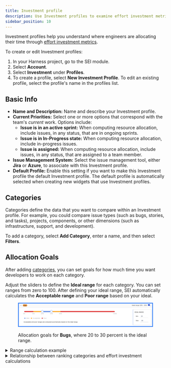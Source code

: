 ```yaml
---
title: Investment profile
description: Use Investment profiles to examine effort investment metrics.
sidebar_position: 10
---
```


Investment profiles help you understand where engineers are allocating their time through [effort investment metrics](/docs/software-engineering-insights/sei-metrics-and-reports/alignment-metrics-reports/effort-investment-metrics).

To create or edit Investment profiles:

1. In your Harness project, go to the SEI module.
2. Select **Account**.
3. Select **Investment** under **Profiles**.
4. To create a profile, select **New Investment Profile**. To edit an existing profile, select the profile's name in the profiles list.

## Basic Info

* **Name and Description:** Name and describe your Investment profile.
* **Current Priorities:** Select one or more options that correspond with the team's *current* work. Options include:
  * **Issue is in an active sprint:** When computing resource allocation, include issues, in any status, that are in ongoing sprints.
  * **Issue is in In-Progress state:** When computing resource allocation, include in-progress issues.
  * **Issue is assigned:** When computing resource allocation, include issues, in any status, that are assigned to a team member.
* **Issue Management System:** Select the issue management tool, either **Jira** or **Azure**, to associate with this Investment profile.
* **Default Profile:** Enable this setting if you want to make this Investment profile the default Investment profile. The default profile is automatically selected when creating new widgets that use Investment profiles.

## Categories

Categories define the data that you want to compare within an Investment profile. For example, you could compare issue types (such as bugs, stories, and tasks), projects, components, or other dimensions (such as infrastructure, support, and development).

To add a category, select **Add Category**, enter a name, and then select **Filters**.

## Allocation Goals

After adding [categories](#categories), you can set goals for how much time you want developers to work on each category.

Adjust the sliders to define the **Ideal range** for each category. You can set ranges from zero to 100. After defining your ideal range, SEI automatically calculates the **Acceptable range** and **Poor range** based on your ideal.

<figure>

![](./static/investment-profile-ranges.png)

<figcaption>Allocation goals for <b>Bugs</b>, where 20 to 30 percent is the ideal range.</figcaption>
</figure>

<details>
<summary>Range calculation example</summary>

For simplicity, the ranges in this example are given in whole numbers.

Assume your categories are bugs, stories, and tasks, and you want developers to spend 20 to 30 percent of their time working on bugs. You would set the ideal range for bugs to `20%` (minimum) and `30%` (maximum). SEI then calculates the **Acceptable range** and **Poor range** on either side of your ideal.

This example could result in the following ranges:

* Zero to 10 percent: Poor
* 10 to 20 percent: Acceptable
* 20 to 30 percent: Ideal
* 30 to 40 percent: Acceptable
* 40 to 100 percent: Poor

</details>


<details>

<summary>Relationship between ranking categories and effort investment calculations</summary>

The ranking of categories plays a significant role in determining how tickets are allocated to different categories, and subsequently, how effort investment calculations are made.

1.  **Ticket Metadata for Categories:** Categories in the Investment profile are defined based on certain attributes or metadata of tickets. These attributes can include labels, components, priorities, issue types, or any other relevant information associated with the tickets in your issue management system (e.g., Jira or Azure). 
    
    Example Ticket Metadata:


    `Ticket 1:` Labels: ("abc", "def") Priority: (P1)

    `Ticket 2:` Labels: ("abc", "def", "ghi") with Components: ("text", "value")


2. **Defining Categories:** Categories are defined based on specific criteria related to ticket metadata. In the provided example, let's say you define two categories:
   * `Category 1:` Based on the label being "abc"
   * `Category 2:` Based on the component being "text" 

3. **Ticket Allocation to Categories:** Now, when you have tickets in your system, they are allocated to categories based on whether they meet the criteria defined for each category. For example:
   * `Ticket 1` belongs to `"Category 1"` because it has the label `"abc"`
   * `Ticket 2` can potentially belong to both `"Category 1"` and `"Category 2"` because it meets the criteria for both categories.

4.  **Ranking Categories:** This is where the ranking of categories comes into play. When a ticket is eligible for multiple categories, the ranking helps determine which category takes precedence or priority.

    
    In the provided example:


    1. If `"Category 1"` is ranked higher (e.g., ranked 1), then Ticket 2 will also be allocated to `"Category 1"`
    2. If `"Category 2"` is ranked higher, then Ticket 2 will be allocated to `"Category 2"` and it won't be included in `"Category 1"`

5. **Allocation Goals and Calculations:** After tickets are allocated to categories, you can set allocation goals for each category. To learn more, Go to [Allocation Goals](#allocation-goals).

6. **Effort Investment Calculations:** Once allocation goals are set, SEI calculates the effort investment based on the actual allocation of tickets to categories and the progress made in each category.

</details>